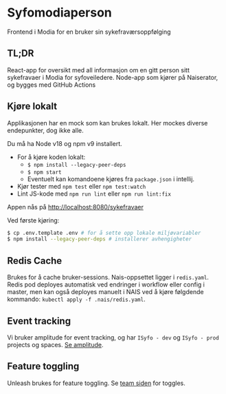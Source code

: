 # Syfomodiaperson

Frontend i Modia for en bruker sin sykefraværsoppfølging

## TL;DR

React-app for oversikt med all informasjon om en gitt person sitt sykefravaer i Modia for syfoveiledere.
Node-app som kjører på Naiserator, og bygges med GitHub Actions

## Kjøre lokalt

Applikasjonen har en mock som kan brukes lokalt. Her mockes diverse endepunkter, dog ikke alle.

Du må ha Node v18 og npm v9 installert.

- For å kjøre koden lokalt:
  - `$ npm install --legacy-peer-deps`
  - `$ npm start`
  - Eventuelt kan komandoene kjøres fra `package.json` i intellij.
- Kjør tester med `npm test` eller `npm test:watch`
- Lint JS-kode med `npm run lint` eller `npm run lint:fix`

Appen nås på [http://localhost:8080/sykefravaer](http://localhost:8080/sykefravaer)

Ved første kjøring:

```sh
$ cp .env.template .env # for å sette opp lokale miljøvariabler
$ npm install --legacy-peer-deps # installerer avhengigheter
```

## Redis Cache

Brukes for å cache bruker-sessions. Nais-oppsettet ligger i `redis.yaml`.
Redis pod deployes automatisk ved endringer i workflow eller config i master, men kan også deployes manuelt i NAIS ved å
kjøre følgdende kommando: `kubectl apply -f .nais/redis.yaml`.

## Event tracking

Vi bruker amplitude for event tracking, og har `ISyfo - dev` og `ISyfo - prod` projects og
spaces. [Se amplitude](https://app.eu.amplitude.com/analytics/nav/home).

## Feature toggling

Unleash brukes for feature toggling. Se [team siden](https://teamsykefravr-unleash-web.nav.cloud.nais.io/) for
toggles.
